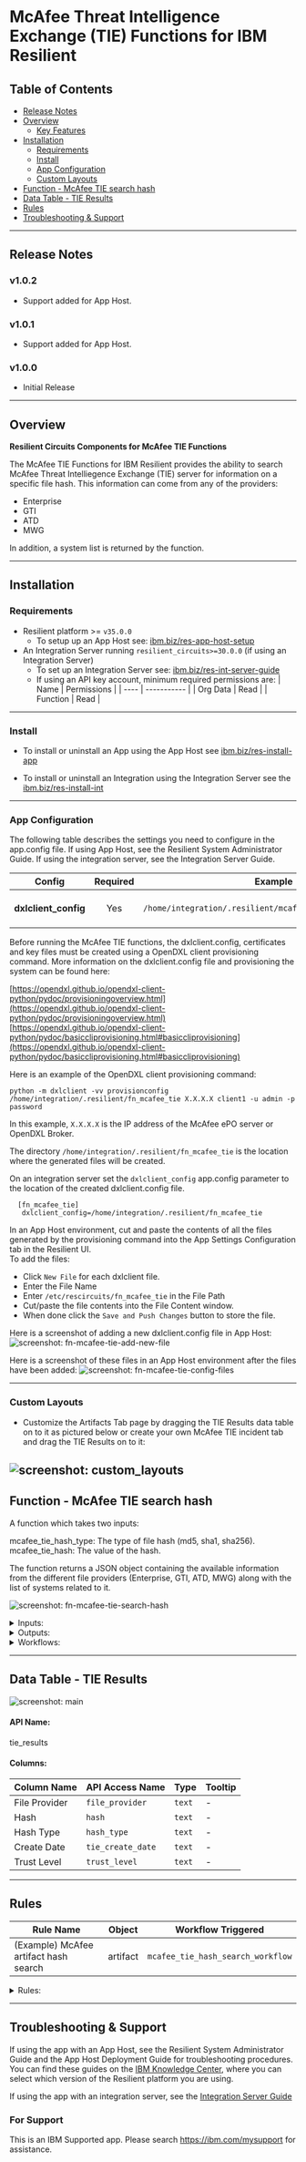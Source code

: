 <!--
  This README.md is generated by running:
  "resilient-sdk docgen -p fn_mcafee_tie"

  It is best edited using a Text Editor with a Markdown Previewer. VS Code
  is a good example. Checkout https://guides.github.com/features/mastering-markdown/
  for tips on writing with Markdown

  If you make manual edits and run docgen again, a .bak file will be created

  Store any screenshots in the "doc/screenshots" directory and reference them like:
  ![screenshot: screenshot_1](./screenshots/screenshot_1.png)
-->

# McAfee Threat Intelligence Exchange (TIE) Functions for IBM Resilient

## Table of Contents
- [Release Notes](#release-notes)
- [Overview](#overview)
  - [Key Features](#key-features)
- [Installation](#installation)
  - [Requirements](#requirements)
  - [Install](#install)
  - [App Configuration](#app-configuration)
  - [Custom Layouts](#custom-layouts)
- [Function - McAfee TIE search hash](#function---mcafee-tie-search-hash)
- [Data Table - TIE Results](#data-table---tie-results)
- [Rules](#rules)
- [Troubleshooting & Support](#troubleshooting-&-support)
---

## Release Notes
<!--
  Specify all changes in this release. Do not remove the release 
  notes of a previous release
-->
### v1.0.2
* Support added for App Host.

### v1.0.1
* Support added for App Host.

### v1.0.0
* Initial Release

---

## Overview
<!--
  Provide a high-level description of the function itself and its remote software or application.
  The text below is parsed from the "description" and "long_description" attributes in the setup.py file
-->
**Resilient Circuits Components for McAfee TIE Functions**



<p>
The  McAfee TIE Functions for IBM Resilient provides the ability to search McAfee Threat Intelliegence Exchange (TIE) server for information on a specific file hash.  This information can come from any of the providers:

*  Enterprise
*  GTI
*  ATD
*  MWG

In addition, a system list is returned by the function.

---

## Installation

### Requirements
<!--
  List any Requirements 
-->
* Resilient platform >= `v35.0.0`
  * To setup up an App Host see:  [ibm.biz/res-app-host-setup](https://ibm.biz/res-app-host-setup)
* An Integration Server running `resilient_circuits>=30.0.0` (if using an Integration Server)
  * To set up an Integration Server see: [ibm.biz/res-int-server-guide](https://ibm.biz/res-int-server-guide)
  * If using an API key account, minimum required permissions are:
    | Name | Permissions |
    | ---- | ----------- |
    | Org Data | Read |
    | Function | Read |

---

### Install
* To install or uninstall an App using the App Host see [ibm.biz/res-install-app](https://ibm.biz/res-install-app)

* To install or uninstall an Integration using the Integration Server see the [ibm.biz/res-install-int](https://ibm.biz/res-install-int)
---

### App Configuration
The following table describes the settings you need to configure in the app.config file. If using App Host, see the Resilient System Administrator Guide. If using the integration server, see the Integration Server Guide.

| Config | Required | Example | Description |
| ------ | :------: | ------- | ----------- |
| **dxlclient_config** | Yes | `/home/integration/.resilient/mcafee_tie/dxlclient.config` | *Path to the dxlclient.config file* |

<p>
Before running the McAfee TIE functions, the dxlclient.config, certificates and key files must be created using a OpenDXL client provisioning command.  More information on the dxlclient.config file and provisioning the system can be found here:

[https://opendxl.github.io/opendxl-client-python/pydoc/provisioningoverview.html](https://opendxl.github.io/opendxl-client-python/pydoc/provisioningoverview.html)
[https://opendxl.github.io/opendxl-client-python/pydoc/basiccliprovisioning.html#basiccliprovisioning](https://opendxl.github.io/opendxl-client-python/pydoc/basiccliprovisioning.html#basiccliprovisioning)

Here is an example of the OpenDXL client provisioning command:

```python -m dxlclient -vv provisionconfig /home/integration/.resilient/fn_mcafee_tie X.X.X.X client1 -u admin -p password```

In this example, ```X.X.X.X``` is the IP address of the McAfee ePO server or OpenDXL Broker. 

 The directory 
```/home/integration/.resilient/fn_mcafee_tie```
 is the location where the generated files will be created.

On an integration server set the ```dxlclient_config``` app.config parameter to the location of the created dxlclient.config file.
```
  [fn_mcafee_tie]
   dxlclient_config=/home/integration/.resilient/fn_mcafee_tie
```

In an App Host environment, cut and paste the contents of all the files generated by the provisioning command into the App Settings Configuration tab in the Resilient UI.  
To add the files:
* Click ```New File``` for each dxlclient file. 
* Enter the File Name 
* Enter ```/etc/rescircuits/fn_mcafee_tie``` in the File Path
* Cut/paste the file contents into the File Content window.
* When done click the ```Save and Push Changes``` button to store the file.

Here is a screenshot of adding a new dxlclient.config file in App Host:  
![screenshot: fn-mcafee-tie-add-new-file](./doc/screenshots/McAfee-TIE-add-new-file.png)

Here is a screenshot of these files in an App Host environment after the files have been added:
![screenshot: fn-mcafee-tie-config-files](./doc/screenshots/McAfee-TIE-config-files.png)

---

### Custom Layouts
<!--
  Use this section to provide guidance on where the user should add any custom fields and data tables.
  You may wish to recommend a new incident tab.
  You should save a screenshot "custom_layouts.png" in the doc/screenshots directory and reference it here
-->
* Customize the Artifacts Tab page by dragging the TIE Results data table on to it as pictured below or create your own McAfee TIE incident tab and drag the TIE Results on to it:

![screenshot: custom_layouts](./doc/screenshots/McAfee-TIE-Datatable.png)
---

## Function - McAfee TIE search hash
A function which takes two inputs:

mcafee_tie_hash_type: The type of file hash (md5, sha1, sha256).
mcafee_tie_hash: The value of the hash.

The function returns a JSON object containing the available information from the different file providers (Enterprise, GTI, ATD, MWG) along with the list of systems related to it.

 ![screenshot: fn-mcafee-tie-search-hash](./doc/screenshots/McAfee-TIE-Function.png)

<details><summary>Inputs:</summary>
<p>

| Name | Type | Required | Example | Tooltip |
| ---- | :--: | :------: | ------- | ------- |
| `mcafee_tie_hash` | `text` | No | `-` | The value of the hash |
| `mcafee_tie_hash_type` | `text` | No | `-` | The type of file hash (md5, sha1, sha256) |

</p>
</details>

<details><summary>Outputs:</summary>
<p>

```python
results = {  
 "GTI":{  
    "File Provider":"GTI",
    "Attributes":{  

    },
    "Create Date":"2018-02-21 12:17:10",
    "Trust Level":"Known Malicious"
 },
 "ATD":{  
    "File Provider":"ATD",
    "Create Date":"2018-03-14 11:53:09",
    "Trust Level":"Most Likely Malicious"
 },
 "MWG":{  
    "File Provider":"MWG",
    "Create Date":"2018-03-14 11:53:55",
    "Trust Level":"Most Likely Malicious"
 },
 "Enterprise":{  
    "File Provider":"Enterprise",
    "Attributes":{  
       "Average Local Rep":"Most Likely Malicious",
       "First Contact":"2018-02-21 12:17:10",
       "Min Local Rep":"Most Likely Malicious",
       "Is Prevalent":"0",
       "File Name Count":"1",
       "Max Local Rep":"Most Likely Malicious"
    },
    "Create Date":"2018-02-21 12:17:10",
    "Trust Level":"Most Likely Malicious"
 }
 "system_list":[{
   "date": 1519233563,
   "agentGuid": {a00728ff-3187-46c1-97d2-8e0f26ea940b}
 }]
}
```

</p>
</details>

<details><summary>Workflows:</summary>

<p>

 ![screenshot: McAfee-TIE-workflow](./doc/screenshots/McAfee-TIE-workflow.png)


  <details><summary>Example Pre-Process Script:</summary>
  <p>

  ```python
  if artifact.type == "Malware MD5 Hash":
  inputs.mcafee_tie_hash_type = "md5"
  inputs.mcafee_tie_hash = artifact.value
elif artifact.type == "Malware SHA-1 Hash":
  inputs.mcafee_tie_hash_type = "sha1"
  inputs.mcafee_tie_hash = artifact.value
elif artifact.type == "Malware SHA-256 Hash":
  inputs.mcafee_tie_hash_type = "sha256"
  inputs.mcafee_tie_hash = artifact.value
else:
  helper.fail("Artifact hash was not set correctly")

  ```

  </p>
  </details>

  <details><summary>Example Post-Process Script:</summary>
  <p>

  ```python
  """
Data returned will be in the following structure


{  
   "GTI":{  
      "File Provider":"GTI",
      "Attributes":{  

      },
      "Create Date":"2018-02-21 12:17:10",
      "Trust Level":"Known Malicious"
   },
   "ATD":{  
      "File Provider":"ATD",
      "Create Date":"2018-03-14 11:53:09",
      "Trust Level":"Most Likely Malicious"
   },
   "MWG":{  
      "File Provider":"MWG",
      "Create Date":"2018-03-14 11:53:55",
      "Trust Level":"Most Likely Malicious"
   },
   "Enterprise":{  
      "File Provider":"Enterprise",
      "Attributes":{  
         "Average Local Rep":"Most Likely Malicious",
         "First Contact":"2018-02-21 12:17:10",
         "Min Local Rep":"Most Likely Malicious",
         "Is Prevalent":"0",
         "File Name Count":"1",
         "Max Local Rep":"Most Likely Malicious"
      },
      "Create Date":"2018-02-21 12:17:10",
      "Trust Level":"Most Likely Malicious"
   }
   "system_list":[{
     "date": 1519233563,
     "agentGuid": {a00728ff-3187-46c1-97d2-8e0f26ea940b}
   }]
}
"""

row = incident.addRow("tie_results")
row["hash_type"] = artifact.type
row["hash"] = artifact.value
row["file_provider"] = results["Enterprise"]["File Provider"]
row["trust_level"] = results["Enterprise"]["Trust Level"]
row["tie_create_date"] = results["Enterprise"]["Create Date"]





  ```

  </p>
  </details>

</details>

 </p>
</details>

---


## Data Table - TIE Results

 ![screenshot: main](./doc/screenshots/McAfee-TIE-Results.png)

#### API Name:
tie_results

#### Columns:
| Column Name | API Access Name | Type | Tooltip |
| ----------- | --------------- | ---- | ------- |
| File Provider | `file_provider` | `text` | - |
| Hash | `hash` | `text` | - |
| Hash Type | `hash_type` | `text` | - |
| Create Date | `tie_create_date` | `text` | - |
| Trust Level | `trust_level` | `text` | - |

---



## Rules
| Rule Name | Object | Workflow Triggered |
| --------- | ------ | ------------------ |
| (Example) McAfee artifact hash search | artifact | `mcafee_tie_hash_search_workflow` |

<details><summary>Rules:</summary>

<p>

 ![screenshot: McAfee-TIE-rule](./doc/screenshots/McAfee-TIE-rule.png)

</p>
</details>

---

## Troubleshooting & Support
If using the app with an App Host, see the Resilient System Administrator Guide and the App Host Deployment Guide for troubleshooting procedures. You can find these guides on the [IBM Knowledge Center](https://www.ibm.com/support/knowledgecenter/SSBRUQ), where you can select which version of the Resilient platform you are using.

If using the app with an integration server, see the [Integration Server Guide](https://ibm.biz/res-int-server-guide)

### For Support
This is an IBM Supported app. Please search https://ibm.com/mysupport for assistance.
